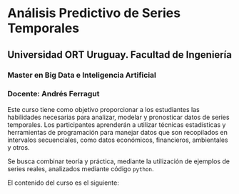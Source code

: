 # Análisis Predictivo de Series Temporales

## Universidad ORT Uruguay. Facultad de Ingeniería

### Master en Big Data e Inteligencia Artificial

### Docente: Andrés Ferragut

Este curso tiene como objetivo proporcionar a los estudiantes las habilidades necesarias para analizar, modelar y pronosticar datos de series temporales. Los participantes aprenderán a utilizar técnicas estadísticas y herramientas de programación para manejar datos que son recopilados en intervalos secuenciales, como datos económicos, financieros, ambientales y otros.

Se busca combinar teoría y práctica, mediante la utilización de ejemplos de series reales, analizados mediante código `python`.

El contenido del curso es el siguiente:

```{tableofcontents}
```
